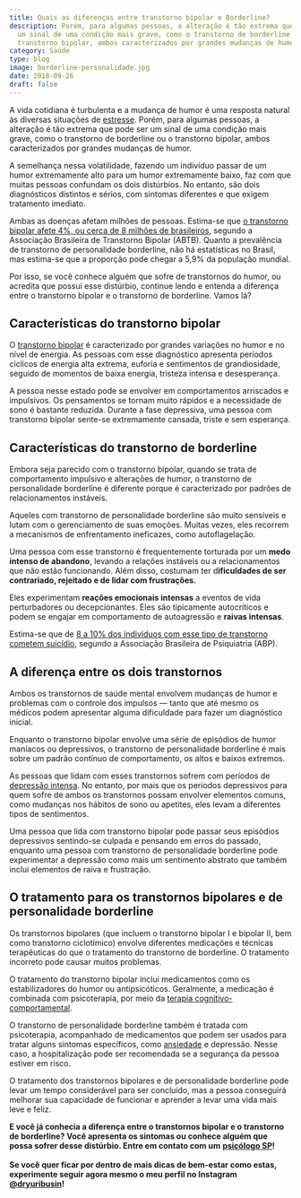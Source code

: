 ```yaml
---
title: Quais as diferenças entre transtorno bipolar e Borderline?
description: Porém, para algumas pessoas, a alteração é tão extrema que pode ser
  um sinal de uma condição mais grave, como o transtorno de borderline ou o
  transtorno bipolar, ambos caracterizados por grandes mudanças de humor.
category: Saúde
type: blog
image: borderline-personalidade.jpg
date: 2018-09-26
draft: false
---
```


A vida cotidiana é turbulenta e a mudança de humor é uma resposta natural às diversas situações de [estresse](/5-maneiras-de-se-controlar-o-estresse/). Porém, para algumas pessoas, a alteração é tão extrema que pode ser um sinal de uma condição mais grave, como o transtorno de borderline ou o transtorno bipolar, ambos caracterizados por grandes mudanças de humor.

A semelhança nessa volatilidade, fazendo um indivíduo passar de um humor extremamente alto para um humor extremamente baixo, faz com que muitas pessoas confundam os dois distúrbios. No entanto, são dois diagnósticos distintos e sérios, com sintomas diferentes e que exigem tratamento imediato.

Ambas as doenças afetam milhões de pessoas. Estima-se que [o transtorno bipolar afete 4%, ou cerca de 8 milhões de brasileiros](https://www.ebc.com.br/noticias/saude/2013/09/transtorno-bipolar-atinge-4-da-populacao-brasileira-estima-associacao), segundo a Associação Brasileira de Transtorno Bipolar (ABTB). Quanto a prevalência de transtorno de personalidade borderline, não há estatísticas no Brasil, mas estima-se que a proporção pode chegar a 5,9% da população mundial.

Por isso, se você conhece alguém que sofre de transtornos do humor, ou acredita que possui esse distúrbio, continue lendo e entenda a diferença entre o transtorno bipolar e o transtorno de borderline. Vamos lá?

## **Características do transtorno bipolar**

O [transtorno bipolar](/o-que-e-uma-pessoa-bipolar-e-como-saber-se-sofro-desse-mal/) é caracterizado por grandes variações no humor e no nível de energia. As pessoas com esse diagnóstico apresenta períodos cíclicos de energia alta extrema, euforia e sentimentos de grandiosidade, seguido de momentos de baixa energia, tristeza intensa e desesperança.

A pessoa nesse estado pode se envolver em comportamentos arriscados e impulsivos. Os pensamentos se tornam muito rápidos e a necessidade de sono é bastante reduzida. Durante a fase depressiva, uma pessoa com transtorno bipolar sente-se extremamente cansada, triste e sem esperança.

## **Características do transtorno de borderline**

Embora seja parecido com o transtorno bipolar, quando se trata de comportamento impulsivo e alterações de humor, o transtorno de personalidade borderline é diferente porque é caracterizado por padrões de relacionamentos instáveis.

Aqueles com transtorno de personalidade borderline são muito sensíveis e lutam com o gerenciamento de suas emoções. Muitas vezes, eles recorrem a mecanismos de enfrentamento ineficazes, como autoflagelação.

Uma pessoa com esse transtorno é frequentemente torturada por um **medo intenso de abandono**, levando a relações instáveis ou a relacionamentos que não estão funcionando. Além disso, costumam ter d**ificuldades de ser contrariado, rejeitado e de lidar com frustrações.**

Eles experimentam **reações emocionais intensas** a eventos de vida perturbadores ou decepcionantes. Eles são tipicamente autocríticos e podem se engajar em comportamento de autoagressão e **raivas intensas**.

Estima-se que de [8 a 10% dos indivíduos com esse tipo de transtorno cometem suicídio](https://noticias.bol.uol.com.br/ultimas-noticias/entretenimento/2018/04/16/borderline-a-doenca-que-faz-10-dos-diagnosticados-cometerem-suicidio.htm), segundo a Associação Brasileira de Psiquiatria (ABP).

## **A diferença entre os dois transtornos**

Ambos os transtornos de saúde mental envolvem mudanças de humor e problemas com o controle dos impulsos — tanto que até mesmo os médicos podem apresentar alguma dificuldade para fazer um diagnóstico inicial.

Enquanto o transtorno bipolar envolve uma série de episódios de humor maníacos ou depressivos, o transtorno de personalidade borderline é mais sobre um padrão contínuo de comportamento, os altos e baixos extremos.

As pessoas que lidam com esses transtornos sofrem com períodos de [depressão intensa](/8-sintomas-de-depressao-que-voce-precisa-reconhecer/). No entanto, por mais que os períodos depressivos para quem sofre de ambos os transtornos possam envolver elementos comuns, como mudanças nos hábitos de sono ou apetites, eles levam a diferentes tipos de sentimentos.

Uma pessoa que lida com transtorno bipolar pode passar seus episódios depressivos sentindo-se culpada e pensando em erros do passado, enquanto uma pessoa com transtorno de personalidade borderline pode experimentar a depressão como mais um sentimento abstrato que também inclui elementos de raiva e frustração.

## **O tratamento para os transtornos bipolares e de personalidade borderline**

Os transtornos bipolares (que incluem o transtorno bipolar I e bipolar II, bem como transtorno ciclotímico) envolve diferentes medicações e técnicas terapêuticas do que o tratamento do transtorno de borderline. O tratamento incorreto pode causar muitos problemas.

O tratamento do transtorno bipolar inclui medicamentos como os estabilizadores do humor ou antipsicóticos. Geralmente, a medicação é combinada com psicoterapia, por meio da [terapia cognitivo-comportamental](/como-funciona-a-terapia-cognitiva-comportamental/).

O transtorno de personalidade borderline também é tratada com psicoterapia, acompanhado de medicamentos que podem ser usados para tratar alguns sintomas específicos, como [ansiedade](/ansiedade-o-mal-do-novo-seculo/) e depressão. Nesse caso, a hospitalização pode ser recomendada se a segurança da pessoa estiver em risco.

O tratamento dos transtornos bipolares e de personalidade borderline pode levar um tempo considerável para ser concluído, mas a pessoa conseguirá melhorar sua capacidade de funcionar e aprender a levar uma vida mais leve e feliz.

**E você já conhecia a diferença entre o transtornos bipolar e o transtorno de borderline? Você apresenta os sintomas ou conhece alguém que possa sofrer desse distúrbio. Entre em contato com um** **[psicólogo SP](/contato/)!**\
\
**Se você quer ficar por dentro de mais dicas de bem-estar como estas, experimente seguir agora mesmo o meu perfil no Instagram [@dryuribusin](https://www.instagram.com/dryuribusin/)!**
